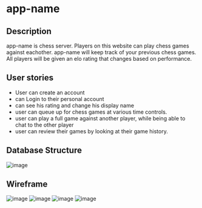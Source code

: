 # app-name

## Description
app-name is chess server. Players on this website can play chess games against eachother. app-name will keep track of your previous chess games. All players will be given an elo rating that changes based on performance.

## User stories
  * User can create an account
  * can Login to their personal account
  * can see his rating and change his display name
  * user can queue up for chess games at various time controls.
  * user can play a full game against another player, while being able to chat to the other player
  * user can review their games by looking at their game history. 
  
## Database Structure
![image](https://user-images.githubusercontent.com/99115851/207410179-71a89519-2800-4592-89a2-d323495485f1.png)

## Wireframe
![image](https://user-images.githubusercontent.com/99115851/207410307-68f6fe07-6ed2-451c-afc0-d33352c9614f.png)
![image](https://user-images.githubusercontent.com/99115851/207410393-6d480b06-0061-405f-95c1-7b9d86fee37a.png)
![image](https://user-images.githubusercontent.com/99115851/207410434-0526a383-7777-4f1b-9439-03d24de16abf.png)
![image](https://user-images.githubusercontent.com/99115851/207413191-0c46ef38-7e04-48be-9d40-0e53c557de35.png)
